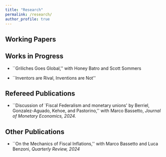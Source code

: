 ```yaml
---
title: "Research"
permalink: /research/
author_profile: true
---
```

## Working Papers

## Works in Progress

- ``Griliches Goes Global,'' with Honey Batro and Scott Sommers

- ``Inventors are Rival, Inventions are Not''

## Refereed Publications

- ``Discussion of `Fiscal Federalism and monetary unions' by Berriel, Gonzalez-Aguado, Kehoe, and Pastorino,'' with Marco Bassetto, *Journal of Monetary Economics, 2024.*
  
## Other Publications

- ``On the Mechanics of Fiscal Inflations,'' with Marco Bassetto and Luca Benzoni, *Quarterly Review, 2024*
